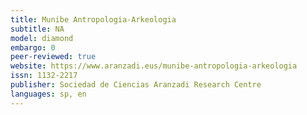 ```yaml
---
title: Munibe Antropologia-Arkeologia
subtitle: NA
model: diamond
embargo: 0
peer-reviewed: true
website: https://www.aranzadi.eus/munibe-antropologia-arkeologia
issn: 1132-2217
publisher: Sociedad de Ciencias Aranzadi Research Centre
languages: sp, en
---
```


